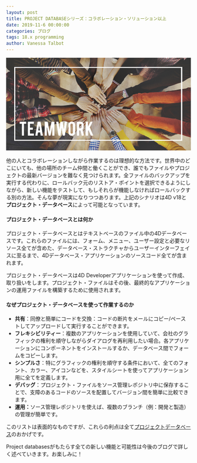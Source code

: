 ```yaml
---
layout: post
title: PROJECT DATABASEシリーズ：コラボレーション・ソリューション以上
date: 2019-11-6 00:00:00
categories: ブログ
tags: 18.x programming
author: Vanessa Talbot
---
```


![project-database](/images/blog/11-06/teamwork.png)

他の人とコラボレーションしながら作業するのは理想的な方法です。世界中のどこにいても、他の場所のチーム仲間と働くことができ、誰でもファイルやプロジェクトの最新バージョンを難なく見つけられます。全ファイルのバックアップを実行する代わりに、ロールバック元のリストア・ポイントを選択できるようにしながら、新しい機能をテストして、もしそれらが機能しなければロールバックする別の方法。そんな夢が現実になりつつあります。上記のシナリオは4D v18と<strong>プロジェクト・データベース</strong>によって可能となっています。

#### プロジェクト・データベースとは何か
プロジェクト・データベースとはテキストベースのファイル中の4Dデータベースです。これらのファイルには、フォーム、メニュー、ユーザー設定と必要なリソース全てが含めた、データベース・ストラクチャからユーザーインターフェイスに至るまで、4Dデータベース・アプリケーションのソースコード全てが含まれます。

プロジェクト・データベースは4D Developerアプリケーションを使って作成、取り扱いをします。プロジェクト・ファイルはその後、最終的なアプリケーションの運用ファイルを構築するために使用されます。

#### なぜプロジェクト・データベースを使って作業するのか
* <strong>共有</strong>：同僚と簡単にコードを交換：コードの断片をメールにコピー/ペーストしてアップロードして実行することができます。
* <strong>フレキシビリティー</strong>：複数のアプリケーションを使用していて、会社のグラフィックの権利を順守しながらダイアログを再利用したい場合。各アプリケーションにコンポーネントをインストールするか、データベース間でフォームをコピーします。
* <strong>シンプルさ</strong>：特にグラフィックの権利を順守する条件において、全てのフォント、カラー、アイコンなどを、スタイルシートを使ってアプリケーション用に全てを定義します。
* <strong>デバッグ</strong>：プロジェクト・ファイルをソース管理レポジトリ中に保存することで、支障のあるコードのソースを配置してバージョン間を簡単に比較できます。
* <strong>運用：</strong>ソース管理レポジトリを使えば、複数のブランチ（例：開発と製造）の管理が簡単です。

このリストは表面的なものですが、これらの利点は全て<a href=“https://developer.4d.com/docs/en/Project/overview.html”><span class="no translate command">プロジェクトデータベース</span></a>のおかげです。

Project databasesがもたらす全ての新しい機能と可能性は今後のブログで詳しく述べていきます。お楽しみに！


